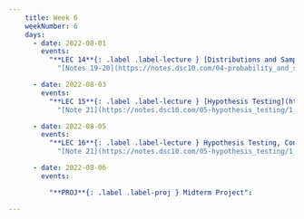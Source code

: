 ```yaml
---
    title: Week 6
    weekNumber: 6
    days:
      - date: 2022-08-01
        events:
          "**LEC 14**{: .label .label-lecture } [Distributions and Sampling](http://datahub.ucsd.edu/user-redirect/git-sync?repo=https://github.com/dsc-courses/dsc10-2022-su&subPath=lectures/lec14/lec14.ipynb)":
            "[Notes 19-20](https://notes.dsc10.com/04-probability_and_simulation/1_populations_and_samples.html)"

      - date: 2022-08-03
        events:
          "**LEC 15**{: .label .label-lecture } [Hypothesis Testing](http://datahub.ucsd.edu/user-redirect/git-sync?repo=https://github.com/dsc-courses/dsc10-2022-su&subPath=lectures/lec15/lec15.ipynb)":
            "[Note 21](https://notes.dsc10.com/05-hypothesis_testing/1_hypothesis_tests.html)"

      - date: 2022-08-05
        events:
          "**LEC 16**{: .label .label-lecture } Hypothesis Testing, Continued [(blank)](http://datahub.ucsd.edu/user-redirect/git-sync?repo=https://github.com/dsc-courses/dsc10-2022-su&subPath=lectures/lec16/lec16-live.ipynb) [(complete)](http://datahub.ucsd.edu/user-redirect/git-sync?repo=https://github.com/dsc-courses/dsc10-2022-su&subPath=lectures/lec16/lec16.ipynb)":
            "[Note 21](https://notes.dsc10.com/05-hypothesis_testing/1_hypothesis_tests.html)"

      - date: 2022-08-06
        events:

          "**PROJ**{: .label .label-proj } Midterm Project":

---
```

